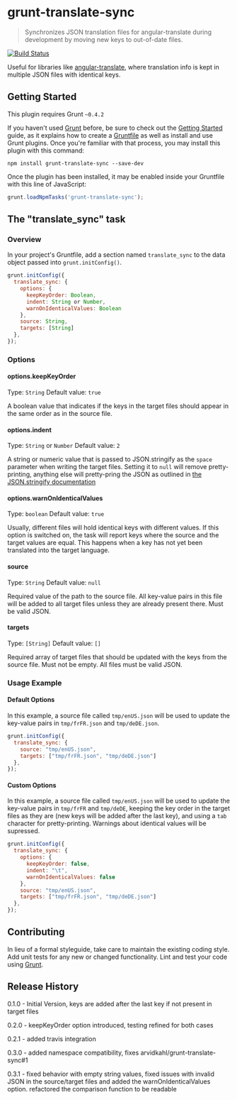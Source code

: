 # grunt-translate-sync

> Synchronizes JSON translation files for angular-translate during development by moving new keys to out-of-date files.

[![Build Status](https://travis-ci.org/arvidkahl/grunt-translate-sync.png?branch=master)](https://travis-ci.org/arvidkahl/grunt-translate-sync)

Useful for libraries like [angular-translate](https://github.com/PascalPrecht/angular-translate), where translation info is kept in multiple JSON files with identical keys.

## Getting Started
This plugin requires Grunt `~0.4.2`

If you haven't used [Grunt](http://gruntjs.com/) before, be sure to check out the [Getting Started](http://gruntjs.com/getting-started) guide, as it explains how to create a [Gruntfile](http://gruntjs.com/sample-gruntfile) as well as install and use Grunt plugins. Once you're familiar with that process, you may install this plugin with this command:

```shell
npm install grunt-translate-sync --save-dev
```

Once the plugin has been installed, it may be enabled inside your Gruntfile with this line of JavaScript:

```js
grunt.loadNpmTasks('grunt-translate-sync');
```

## The "translate_sync" task

### Overview
In your project's Gruntfile, add a section named `translate_sync` to the data object passed into `grunt.initConfig()`.

```js
grunt.initConfig({
  translate_sync: {
    options: {
      keepKeyOrder: Boolean,
      indent: String or Number,
      warnOnIdenticalValues: Boolean
    },
    source: String,
    targets: [String]
  },
});
```

### Options

#### options.keepKeyOrder
Type: `String`
Default value: `true`

A boolean value that indicates if the keys in the target files should appear in the same order as in the source file.

#### options.indent
Type: `String` or `Number`
Default value: `2`

A string or numeric value that is passed to JSON.stringify as the `space` parameter when writing the target files. Setting it to `null` will remove pretty-printing, anything else will pretty-pring the JSON as outlined in [the JSON.stringify documentation](https://developer.mozilla.org/en-US/docs/Web/JavaScript/Reference/Global_Objects/JSON/stringify)

#### options.warnOnIdenticalValues
Type: `boolean`
Default value: `true`

Usually, different files will hold identical keys with different values. If this option is switched on, the task will report keys where the source and the target values are equal. This happens when a key has not yet been translated into the target language.

#### source
Type: `String`
Default value: `null`

Required value of the path to the source file. All key-value pairs in this file will be added to all target files unless they are already present there. Must be valid JSON.

#### targets
Type: `[String]`
Default value: `[]`

Required array of target files that should be updated with the keys from the source file. Must not be empty. All files must be valid JSON.

### Usage Example

#### Default Options
In this example, a source file called `tmp/enUS.json` will be used to update the key-value pairs in `tmp/frFR.json` and `tmp/deDE.json`.

```js
grunt.initConfig({
  translate_sync: {
    source: "tmp/enUS.json",
    targets: ["tmp/frFR.json", "tmp/deDE.json"]
  },
});
```

#### Custom Options
In this example, a source file called `tmp/enUS.json` will be used to update the key-value pairs in `tmp/frFR` and `tmp/deDE`, keeping the key order in the target files as they are (new keys will be added after the last key), and using a `tab` character for pretty-printing. Warnings about identical values will be supressed.

```js
grunt.initConfig({
  translate_sync: {
    options: {
      keepKeyOrder: false,
      indent: "\t",
      warnOnIdenticalValues: false
    },
    source: "tmp/enUS.json",
    targets: ["tmp/frFR.json", "tmp/deDE.json"]
  },
});
```


## Contributing
In lieu of a formal styleguide, take care to maintain the existing coding style. Add unit tests for any new or changed functionality. Lint and test your code using [Grunt](http://gruntjs.com/).

## Release History
0.1.0 - Initial Version, keys are added after the last key if not present in target files

0.2.0 - keepKeyOrder option introduced, testing refined for both cases

0.2.1 - added travis integration

0.3.0 - added namespace compatibility, fixes arvidkahl/grunt-translate-sync#1

0.3.1 - fixed behavior with empty string values, fixed issues with invalid JSON in the source/target files and added the warnOnIdenticalValues option. refactored the comparison function to be readable
